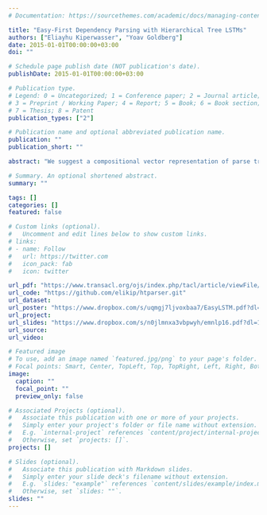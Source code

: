 ```yaml
---
# Documentation: https://sourcethemes.com/academic/docs/managing-content/

title: "Easy-First Dependency Parsing with Hierarchical Tree LSTMs"
authors: ["Eliayhu Kiperwasser", "Yoav Goldberg"]
date: 2015-01-01T00:00:00+03:00
doi: ""

# Schedule page publish date (NOT publication's date).
publishDate: 2015-01-01T00:00:00+03:00

# Publication type.
# Legend: 0 = Uncategorized; 1 = Conference paper; 2 = Journal article;
# 3 = Preprint / Working Paper; 4 = Report; 5 = Book; 6 = Book section;
# 7 = Thesis; 8 = Patent
publication_types: ["2"]

# Publication name and optional abbreviated publication name.
publication: ""
publication_short: ""

abstract: "We suggest a compositional vector representation of parse trees that relies on a recursive combination of recurrent-neural network encoders. To demonstrate its effectiveness, we use the representation as the backbone of a greedy, bottom-up dependency parser, achieving state-of-the-art accuracies for English and Chinese, without relying on external word embeddings."

# Summary. An optional shortened abstract.
summary: ""

tags: []
categories: []
featured: false

# Custom links (optional).
#   Uncomment and edit lines below to show custom links.
# links:
# - name: Follow
#   url: https://twitter.com
#   icon_pack: fab
#   icon: twitter

url_pdf: "https://www.transacl.org/ojs/index.php/tacl/article/viewFile/798/208"
url_code: "https://github.com/elikip/htparser.git"
url_dataset:
url_poster: "https://www.dropbox.com/s/uqmgj7ljvoxbaa7/EasyLSTM.pdf?dl=1"
url_project:
url_slides: "https://www.dropbox.com/s/n0jlmnxa3vbpwyh/emnlp16.pdf?dl=1"
url_source:
url_video:

# Featured image
# To use, add an image named `featured.jpg/png` to your page's folder. 
# Focal points: Smart, Center, TopLeft, Top, TopRight, Left, Right, BottomLeft, Bottom, BottomRight.
image:
  caption: ""
  focal_point: ""
  preview_only: false

# Associated Projects (optional).
#   Associate this publication with one or more of your projects.
#   Simply enter your project's folder or file name without extension.
#   E.g. `internal-project` references `content/project/internal-project/index.md`.
#   Otherwise, set `projects: []`.
projects: []

# Slides (optional).
#   Associate this publication with Markdown slides.
#   Simply enter your slide deck's filename without extension.
#   E.g. `slides: "example"` references `content/slides/example/index.md`.
#   Otherwise, set `slides: ""`.
slides: ""
---
```

